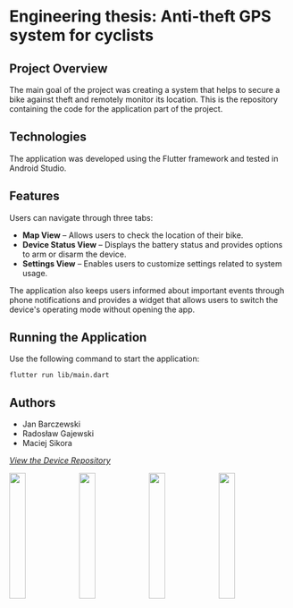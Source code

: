 # Engineering thesis: Anti-theft GPS system for cyclists

## Project Overview

The main goal of the project was creating a system that helps to secure a bike against theft and remotely monitor its location. This is the repository containing the code for the application part of the project.

## Technologies
The application was developed using the Flutter framework and tested in Android Studio.

## Features
Users can navigate through three tabs:

- **Map View** – Allows users to check the location of their bike.
- **Device Status View** – Displays the battery status and provides options to arm or disarm the device.
- **Settings View** – Enables users to customize settings related to system usage.

The application also keeps users informed about important events through phone notifications and provides a widget that allows users to switch the device's operating mode without opening the app.

## Running the Application

Use the following command to start the application:
   ```
   flutter run lib/main.dart
   ```

## Authors
- Jan Barczewski
- Radosław Gajewski
- Maciej Sikora

*[View the Device Repository](https://github.com/H2BGroup/Anti-theft-GPS-system)*

<img width="24%" src="https://github.com/user-attachments/assets/c4ea13e3-4d84-4af6-b200-7cd7c78b2574" />
<img width="24%" src="https://github.com/user-attachments/assets/835ad8c3-8ab2-4de3-a0a1-b7bf4fbdde09" />
<img width="24%" src="https://github.com/user-attachments/assets/c1eb09b0-8edb-41ac-92b5-0347ee0f02a5" />
<img width="24%" src="https://github.com/user-attachments/assets/004904bb-ec07-4880-9c1c-c5c7895f6a5a" />



